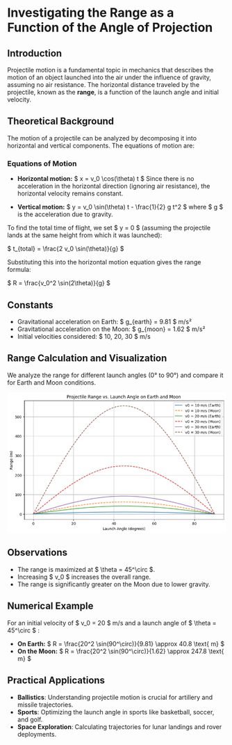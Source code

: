 # Investigating the Range as a Function of the Angle of Projection

## Introduction

Projectile motion is a fundamental topic in mechanics that describes the motion of an object launched into the air under the influence of gravity, assuming no air resistance. The horizontal distance traveled by the projectile, known as the **range**, is a function of the launch angle and initial velocity.

## Theoretical Background

The motion of a projectile can be analyzed by decomposing it into horizontal and vertical components. The equations of motion are:

### Equations of Motion

- **Horizontal motion:**
  $ x = v_0 \cos(\theta) t $
  Since there is no acceleration in the horizontal direction (ignoring air resistance), the horizontal velocity remains constant.

- **Vertical motion:**
  $ y = v_0 \sin(\theta) t - \frac{1}{2} g t^2 $
  where $ g $ is the acceleration due to gravity.

To find the total time of flight, we set $ y = 0 $ (assuming the projectile lands at the same height from which it was launched):

$ t_{total} = \frac{2 v_0 \sin(\theta)}{g} $

Substituting this into the horizontal motion equation gives the range formula:

$ R = \frac{v_0^2 \sin(2\theta)}{g} $

## Constants

- Gravitational acceleration on Earth: $ g_{earth} = 9.81 $ m/s²
- Gravitational acceleration on the Moon: $ g_{moon} = 1.62 $ m/s²
- Initial velocities considered: $ 10, 20, 30 $ m/s

## Range Calculation and Visualization

We analyze the range for different launch angles (0° to 90°) and compare it for Earth and Moon conditions.


![alt text](image-1.png)


## Observations

- The range is maximized at $ \theta = 45^\circ $.
- Increasing $ v_0 $ increases the overall range.
- The range is significantly greater on the Moon due to lower gravity.

## Numerical Example

For an initial velocity of $ v_0 = 20 $ m/s and a launch angle of $ \theta = 45^\circ $ :

- **On Earth:**
  $ R = \frac{20^2 \sin(90^\circ)}{9.81} \approx 40.8 \text{ m} $
- **On the Moon:**
  $ R = \frac{20^2 \sin(90^\circ)}{1.62} \approx 247.8 \text{ m} $

## Practical Applications

- **Ballistics**: Understanding projectile motion is crucial for artillery and missile trajectories.
- **Sports**: Optimizing the launch angle in sports like basketball, soccer, and golf.
- **Space Exploration**: Calculating trajectories for lunar landings and rover deployments.


